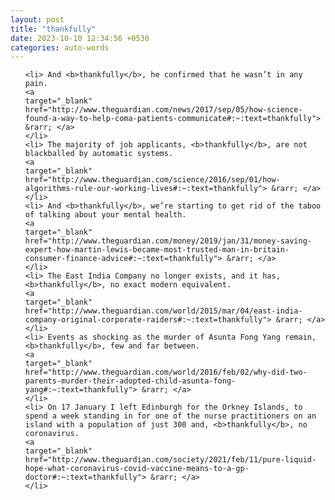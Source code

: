 ```yaml
---
layout: post
title: "thankfully"
date: 2023-10-10 12:34:56 +0530
categories: auto-words
---
```

<ol>

    <li> And <b>thankfully</b>, he confirmed that he wasn’t in any pain.
    <a 
    target="_blank" 
    href="http://www.theguardian.com/news/2017/sep/05/how-science-found-a-way-to-help-coma-patients-communicate#:~:text=thankfully"> &rarr; </a>
    </li>
    <li> The majority of job applicants, <b>thankfully</b>, are not blackballed by automatic systems.
    <a 
    target="_blank" 
    href="http://www.theguardian.com/science/2016/sep/01/how-algorithms-rule-our-working-lives#:~:text=thankfully"> &rarr; </a>
    </li>
    <li> And <b>thankfully</b>, we’re starting to get rid of the taboo of talking about your mental health.
    <a 
    target="_blank" 
    href="http://www.theguardian.com/money/2019/jan/31/money-saving-expert-how-martin-lewis-became-most-trusted-man-in-britain-consumer-finance-advice#:~:text=thankfully"> &rarr; </a>
    </li>
    <li> The East India Company no longer exists, and it has, <b>thankfully</b>, no exact modern equivalent.
    <a 
    target="_blank" 
    href="http://www.theguardian.com/world/2015/mar/04/east-india-company-original-corporate-raiders#:~:text=thankfully"> &rarr; </a>
    </li>
    <li> Events as shocking as the murder of Asunta Fong Yang remain, <b>thankfully</b>, few and far between.
    <a 
    target="_blank" 
    href="http://www.theguardian.com/world/2016/feb/02/why-did-two-parents-murder-their-adopted-child-asunta-fong-yang#:~:text=thankfully"> &rarr; </a>
    </li>
    <li> On 17 January I left Edinburgh for the Orkney Islands, to spend a week standing in for one of the nurse practitioners on an island with a population of just 300 and, <b>thankfully</b>, no coronavirus.
    <a 
    target="_blank" 
    href="http://www.theguardian.com/society/2021/feb/11/pure-liquid-hope-what-coronavirus-covid-vaccine-means-to-a-gp-doctor#:~:text=thankfully"> &rarr; </a>
    </li>